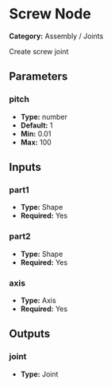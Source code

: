 
# Screw Node

**Category:** Assembly / Joints

Create screw joint

## Parameters


### pitch
- **Type:** number
- **Default:** 1
- **Min:** 0.01
- **Max:** 100



## Inputs


### part1
- **Type:** Shape
- **Required:** Yes



### part2
- **Type:** Shape
- **Required:** Yes



### axis
- **Type:** Axis
- **Required:** Yes



## Outputs


### joint
- **Type:** Joint




